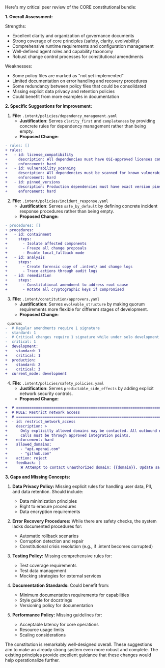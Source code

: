Here's my critical peer review of the CORE constitutional bundle:

**1. Overall Assessment:**

Strengths:
- Excellent clarity and organization of governance documents
- Strong coverage of core principles (safety, clarity, evolvability)
- Comprehensive runtime requirements and configuration management
- Well-defined agent roles and capability taxonomy
- Robust change control processes for constitutional amendments

Weaknesses:
- Some policy files are marked as "not yet implemented"
- Limited documentation on error handling and recovery procedures
- Some redundancy between policy files that could be consolidated
- Missing explicit data privacy and retention policies
- Could benefit from more examples in documentation

**2. Specific Suggestions for Improvement:**

1. **File:** `.intent/policies/dependency_management.yaml`
   - **Justification:** Serves `clarity_first` and `completeness` by providing concrete rules for dependency management rather than being empty.
   - **Proposed Change:**
```diff
- rules: []
+ rules:
+   - id: license_compatibility
+     description: All dependencies must have OSI-approved licenses compatible with our MIT license
+     enforcement: hard
+   - id: vulnerability_scanning
+     description: All dependencies must be scanned for known vulnerabilities before addition
+     enforcement: hard
+   - id: pinned_versions
+     description: Production dependencies must have exact version pins
+     enforcement: hard
```

2. **File:** `.intent/policies/incident_response.yaml`
   - **Justification:** Serves `safe_by_default` by defining concrete incident response procedures rather than being empty.
   - **Proposed Change:**
```diff
- procedures: []
+ procedures:
+   - id: containment
+     steps:
+       - Isolate affected components
+       - Freeze all change proposals
+       - Enable local_fallback mode
+   - id: analysis
+     steps:
+       - Create forensic copy of .intent/ and change logs
+       - Trace actions through audit logs
+   - id: remediation
+     steps:
+       - Constitutional amendment to address root cause
+       - Rotate all cryptographic keys if compromised
```

3. **File:** `.intent/constitution/approvers.yaml`
   - **Justification:** Serves `evolvable_structure` by making quorum requirements more flexible for different stages of development.
   - **Proposed Change:**
```diff
 quorum:
-  # Regular amendments require 1 signature
-  standard: 1
-  # Critical changes require 1 signature while under solo development.
-  critical: 1
+  development:
+    standard: 1
+    critical: 1
+  production:
+    standard: 2
+    critical: 3
+  current_mode: development
```

4. **File:** `.intent/policies/safety_policies.yaml`
   - **Justification:** Serves `predictable_side_effects` by adding explicit network security controls.
   - **Proposed Change:**
```diff
+  # ===================================================================
+  # RULE: Restrict network access
+  # ===================================================================
+  - id: restrict_network_access
+    description: >
+      Only explicitly allowed domains may be contacted. All outbound network
+      calls must be through approved integration points.
+    enforcement: hard
+    allowed_domains:
+      - "api.openai.com"
+      - "github.com"
+    action: reject
+    feedback: |
+      ❌ Attempt to contact unauthorized domain: {{domain}}. Update safety_policies.yaml to allow if needed.
```

**3. Gaps and Missing Concepts:**

1. **Data Privacy Policy:** Missing explicit rules for handling user data, PII, and data retention. Should include:
   - Data minimization principles
   - Right to erasure procedures
   - Data encryption requirements

2. **Error Recovery Procedures:** While there are safety checks, the system lacks documented procedures for:
   - Automatic rollback scenarios
   - Corruption detection and repair
   - Constitutional crisis resolution (e.g., if .intent becomes corrupted)

3. **Testing Policy:** Missing comprehensive rules for:
   - Test coverage requirements
   - Test data management
   - Mocking strategies for external services

4. **Documentation Standards:** Could benefit from:
   - Minimum documentation requirements for capabilities
   - Style guide for docstrings
   - Versioning policy for documentation

5. **Performance Policy:** Missing guidelines for:
   - Acceptable latency for core operations
   - Resource usage limits
   - Scaling considerations

The constitution is remarkably well-designed overall. These suggestions aim to make an already strong system even more robust and complete. The existing principles provide excellent guidance that these changes would help operationalize further.